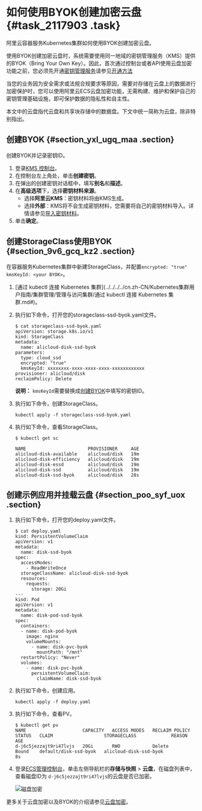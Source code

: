 # 如何使用BYOK创建加密云盘 {#task_2117903 .task}

阿里云容器服务Kubernetes集群如何使用BYOK创建加密云盘。

使用BYOK创建加密云盘时，系统需要使用同一地域的密钥管理服务（KMS）提供的BYOK（Bring Your Own Key）。因此，首次通过控制台或者API使用云盘加密功能之前，您必须先开通[密钥管理服务](https://kms.console.aliyun.com/)请参见[开通方法](../../../../cn.zh-CN/产品定价/开通方法.md#)

当您的业务因为安全需求或法规合规要求等原因，需要对存储在云盘上的数据进行加密保护时，您可以使用阿里云ECS云盘加密功能，无需构建、维护和保护自己的密钥管理基础设施，即可保护数据的隐私性和自主性。

本文中的云盘指代云盘和共享块存储中的数据盘。下文中统一简称为云盘，除非特别指出。

## 创建BYOK {#section_yxl_ugq_maa .section}

创建BYOK并记录密钥ID。

1.  登录[KMS 控制台](https://kms.console.aliyun.com)。
2.  在控制台左上角处，单击**创建密钥**。
3.  在弹出的创建密钥对话框中，填写**别名**和**描述**。
4.  在**高级选项**下，选择**密钥材料来源**。 
    -   选择**阿里云KMS**：密钥材料将由KMS生成。
    -   选择**外部**：KMS将不会生成密钥材料，您需要将自己的密钥材料导入。详情请参见[导入密钥材料](../../../../cn.zh-CN/用户指南/导入密钥材料.md#)。
5.  单击**确定**。

## 创建StorageClass使用BYOK {#section_9v6_gcq_kz2 .section}

在容器服务Kubernetes集群中新建StorageClass，并配置`encrypted: "true" kmsKeyId: <your BYOK>`。

1.  [通过 kubectl 连接 Kubernetes 集群](../../../../cn.zh-CN/Kubernetes集群用户指南/集群管理/管理与访问集群/通过 kubectl 连接 Kubernetes 集群.md#)。
2.  执行如下命令，打开您的storageclass-ssd-byok.yaml文件。 

    ``` {#codeblock_wqm_x4v_f9q}
    $ cat storageclass-ssd-byok.yaml
    apiVersion: storage.k8s.io/v1
    kind: StorageClass
    metadata:
      name: alicloud-disk-ssd-byok
    parameters:
      type: cloud_ssd
      encrypted: "true"
      kmsKeyId: xxxxxxxx-xxxx-xxxx-xxxx-xxxxxxxxxxxx
    provisioner: alicloud/disk
    reclaimPolicy: Delete
    ```

    **说明：** `kmsKeyId`需要替换成[创建BYOK](#section_yxl_ugq_maa)中填写的密钥ID。

3.  执行如下命令，创建StorageClass。 

    ``` {#codeblock_m43_u7k_jw7}
    kubectl apply -f storageclass-ssd-byok.yaml
    ```

4.  执行如下命令，查看StorageClass。 

    ``` {#codeblock_a6h_uhd_4fx}
    $ kubectl get sc
    
    NAME                       PROVISIONER     AGE
    alicloud-disk-available    alicloud/disk   19m
    alicloud-disk-efficiency   alicloud/disk   19m
    alicloud-disk-essd         alicloud/disk   19m
    alicloud-disk-ssd          alicloud/disk   19m
    alicloud-disk-ssd-byok     alicloud/disk   28s
    ```


## 创建示例应用并挂载云盘 {#section_poo_syf_uox .section}

1.  执行如下命令，打开您的deploy.yaml文件。 

    ``` {#codeblock_ksw_ibd_oiu}
    $ cat deploy.yaml
    kind: PersistentVolumeClaim
    apiVersion: v1
    metadata:
      name: disk-ssd-byok
    spec:
      accessModes:
        - ReadWriteOnce
      storageClassName: alicloud-disk-ssd-byok
      resources:
        requests:
          storage: 20Gi
    ---
    kind: Pod
    apiVersion: v1
    metadata:
      name: disk-pod-ssd-byok
    spec:
      containers:
      - name: disk-pod-byok
        image: nginx
        volumeMounts:
          - name: disk-pvc-byok
            mountPath: "/mnt"
      restartPolicy: "Never"
      volumes:
        - name: disk-pvc-byok
          persistentVolumeClaim:
            claimName: disk-ssd-byok
    ```

2.  执行如下命令，创建应用。 

    ``` {#codeblock_ssh_opx_xoa}
    kubectl apply -f deploy.yaml
    ```

3.  执行如下命令，查看PV。 

    ``` {#codeblock_z2a_e1w_jfe}
    $ kubectl get pv
    NAME                     CAPACITY   ACCESS MODES   RECLAIM POLICY   STATUS   CLAIM                   STORAGECLASS             REASON   AGE
    d-j6c5jezzajt9ri47lvjs   20Gi       RWO            Delete           Bound    default/disk-ssd-byok   alicloud-disk-ssd-byok            8s
    ```

4.  登录[ECS管理控制台](https://ecs.console.aliyun.com)，单击左侧导航栏的**存储与快照** \> **云盘**，在磁盘列表中， 查看磁盘ID为 `d-j6c5jezzajt9ri47lvjs`的云盘是否已加密。 

    ![磁盘加密](http://static-aliyun-doc.oss-cn-hangzhou.aliyuncs.com/assets/img/1680593/156818331459816_zh-CN.png)


更多关于云盘加密以及BYOK的介绍请参见[云盘加密](../../../../cn.zh-CN/块存储/云盘/ECS云盘加密.md#)。

